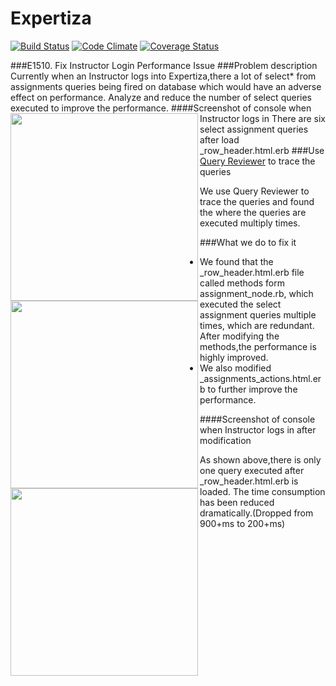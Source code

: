 Expertiza
=========
[![Build Status](https://travis-ci.org/expertiza/expertiza.png?branch=rails4)](https://travis-ci.org/expertiza/expertiza)
[![Code Climate](https://codeclimate.com/github/expertiza/expertiza.png)](https://codeclimate.com/github/expertiza/expertiza)
[![Coverage Status](https://coveralls.io/repos/expertiza/expertiza/badge.png?branch=rails4)](https://coveralls.io/r/expertiza/expertiza?branch=rails4)

###E1510. Fix Instructor Login Performance Issue
###Problem description
Currently when an Instructor logs into Expertiza,there a lot of select* from assignments queries being fired on database which would have an adverse effect on performance.
Analyze and reduce the number of select queries executed to improve the performance.
####Screenshot of console when Instructor logs in
<img align=left src="https://github.com/fwu8/expertiza/blob/master/photo/before_modify.png" style="float:left;with:100px;height:300px">
There are six select assignment queries after load _row_header.html.erb
###Use [Query Reviewer](https://github.com/nesquena/query_reviewer) to trace the queries

<img align=left src="https://github.com/fwu8/expertiza/blob/master/photo/query_reviewer.png" style="float:left;with:100px;height:300px">
We use Query Reviewer to trace the queries and found the where the queries are executed multiply times.

###What we do to fix it
* We found that the _row_header.html.erb file called methods form assignment_node.rb, which executed the select assignment queries multiple times, which are redundant.
After modifying the methods,the performance is highly improved.
* We also modified _assignments_actions.html.erb to further improve the performance.

####Screenshot of console when Instructor logs in after modification
<img align=left src="https://github.com/fwu8/expertiza/blob/master/photo/after_modify.png" style="float:left;with:100px;height:300px">

As shown above,there is only one query executed after _row_header.html.erb is loaded.
The time consumption has been reduced dramatically.(Dropped from 900+ms to 200+ms)
